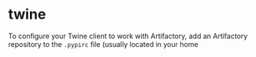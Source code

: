 # twine

To configure your Twine client to work with Artifactory, add an Artifactory repository to the `.pypirc` file (usually located in your home
